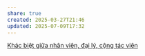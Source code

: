 ```yaml
---
share: true
created: 2025-03-27T21:46
updated: 2025-07-09T17:32
---
```

[Khác biệt giữa nhân viên, đại lý, cộng tác viên](./Kh%C3%A1c%20bi%E1%BB%87t%20gi%E1%BB%AFa%20nh%C3%A2n%20vi%C3%AAn,%20%C4%91%E1%BA%A1i%20l%C3%BD,%20c%E1%BB%99ng%20t%C3%A1c%20vi%C3%AAn.md)
